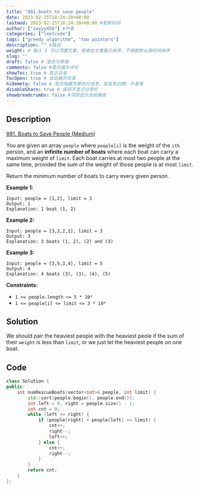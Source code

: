 ```yaml
---
title: "881.boats to save people"
date: 2023-02-25T10:24:10+08:00
lastmod: 2023-02-25T10:24:10+08:00 #更新时间
author: ["zwyyy456"] #作者
categories: ["leetcode"]
tags: ["greedy algorithm", "two pointers"]
description: "" #描述
weight: # 输入 1 可以顶置文章，用来给文章展示排序，不填就默认按时间排序
slug: ""
draft: false # 是否为草稿
comments: false #是否展示评论
showToc: true # 显示目录
TocOpen: true # 自动展开目录
hidemeta: false # 是否隐藏文章的元信息，如发布日期、作者等
disableShare: true # 底部不显示分享栏
showbreadcrumbs: false #顶部显示当前路径
---
```

## Description
[881. Boats to Save People (Medium)](https://leetcode.com/problems/boats-to-save-people/)

You are given an array `people` where `people[i]` is the weight of the `ith` person, and an
**infinite number of boats** where each boat can carry a maximum weight of `limit`. Each boat
carries at most two people at the same time, provided the sum of the weight of those people is at
most `limit`.

Return the minimum number of boats to carry every given person.

**Example 1:**

```
Input: people = [1,2], limit = 3
Output: 1
Explanation: 1 boat (1, 2)

```

**Example 2:**

```
Input: people = [3,2,2,1], limit = 3
Output: 3
Explanation: 3 boats (1, 2), (2) and (3)

```

**Example 3:**

```
Input: people = [3,5,3,4], limit = 5
Output: 4
Explanation: 4 boats (3), (3), (4), (5)

```

**Constraints:**

- `1 <= people.length <= 5 * 10⁴`
- `1 <= people[i] <= limit <= 3 * 10⁴`

## Solution
We should pair the heaviest people with the heaviest peole if the sum of their `weight` is less than `limit`, or we just let the heaviest people on one boat.

## Code
```cpp
class Solution {
public:
    int numRescueBoats(vector<int>& people, int limit) {
        std::sort(people.begin(), people.end());
        int left = 0, right = people.size() - 1;
        int cnt = 0;
        while (left <= right) {
            if (people[right] + people[left] <= limit) {
                cnt++;
                right--;
                left++;
            } else {
                cnt++;
                right--;
            }
        }
        return cnt;
    }
};
```